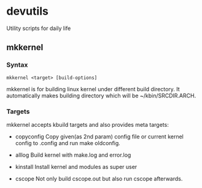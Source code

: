 devutils
========

Utility scripts for daily life

mkkernel
--------

### Syntax 
    mkkernel <target> [build-options]

mkkernel is for building linux kernel under different build
directory. It automatically makes building directory which
will be ~/kbin/SRCDIR.ARCH.

### Targets
mkkernel accepts kbuild targets and also provides meta targets:

* copyconfig
Copy given(as 2nd param) config file or current kernel
config to .config and run make oldconfig.

* alllog
Build kernel with make.log and error.log

* kinstall
Install kernel and modules as super user

* cscope
Not only build cscope.out but also run cscope afterwards.

